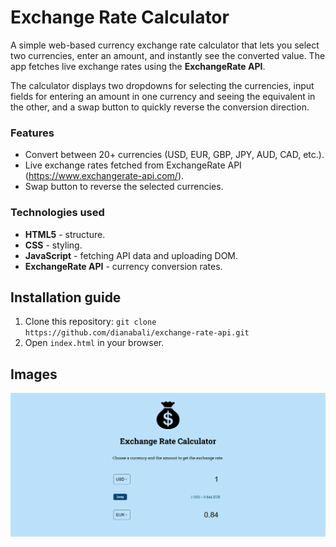 # Exchange Rate Calculator
A simple web-based currency exchange rate calculator that lets you select two currencies, enter an amount, and instantly see the converted value. The app fetches live exchange rates using the **ExchangeRate API**. 

The calculator displays two dropdowns for selecting the currencies, input fields for entering an amount in one currency and seeing the equivalent in the other, and a swap button to quickly reverse the conversion direction.

### Features
- Convert between 20+ currencies (USD, EUR, GBP, JPY, AUD, CAD, etc.).
- Live exchange rates fetched from ExchangeRate API (https://www.exchangerate-api.com/).
- Swap button to reverse the selected currencies.

### Technologies used
- **HTML5** - structure.
- **CSS** - styling.
- **JavaScript** - fetching API data and uploading DOM.
- **ExchangeRate API** - currency conversion rates.

## Installation guide
1. Clone this repository: ``git clone https://github.com/dianabali/exchange-rate-api.git``
2. Open ``index.html`` in your browser.

## Images
![Screenshot](preview/exchange-rate-calculator.png)
